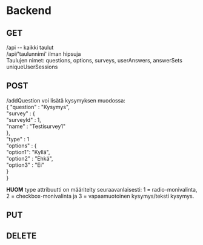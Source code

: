 # Backend
## GET  
/api -- kaikki taulut<br>
/api/'taulunnimi' ilman hipsuja<br>
Taulujen nimet: questions, options, surveys, userAnswers, answerSets uniqueUserSessions
## POST
/addQuestion voi lisätä kysymyksen muodossa:<br>
{
    "question" : "Kysymys",<br>
    "survey" : {<br>
        "surveyId" : 1,<br>
        "name" : "Testisurvey1"<br>
    },<br>
    "type" : 1<br>
    "options" : {<br>
        "option1": "Kyllä",<br>
        "option2" : "Ehkä",<br>
        "option3" : "Ei"<br>
    }<br>
}

**HUOM** type attribuutti on määritelty seuraavanlaisesti: 1 = radio-monivalinta, 2 = checkbox-monivalinta ja 3 = vapaamuotoinen kysymys/teksti kysymys.

## PUT

## DELETE